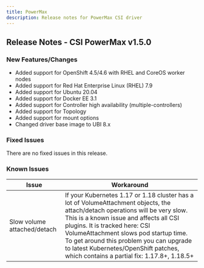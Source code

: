 ```yaml
---
title: PowerMax
description: Release notes for PowerMax CSI driver
---
```


## Release Notes - CSI PowerMax v1.5.0

### New Features/Changes
- Added support for OpenShift 4.5/4.6 with RHEL and CoreOS worker nodes
- Added support for Red Hat Enterprise Linux (RHEL) 7.9
- Added support for Ubuntu 20.04
- Added support for Docker EE 3.1
- Added support for Controller high availability (multiple-controllers)
- Added support for Topology
- Added support for mount options
- Changed driver base image to UBI 8.x

### Fixed Issues
There are no fixed issues in this release.

### Known Issues

| Issue | Workaround |
|-------|------------|
| Slow volume attached/detach | If your Kubernetes 1.17 or 1.18 cluster has a lot of VolumeAttachment objects, the attach/detach operations will be very slow. This is a known issue and affects all CSI plugins. It is tracked here: CSI VolumeAttachment slows pod startup time. To get around this problem you can upgrade to latest Kubernetes/OpenShift patches, which contains a partial fix: 1.17.8+, 1.18.5+|
